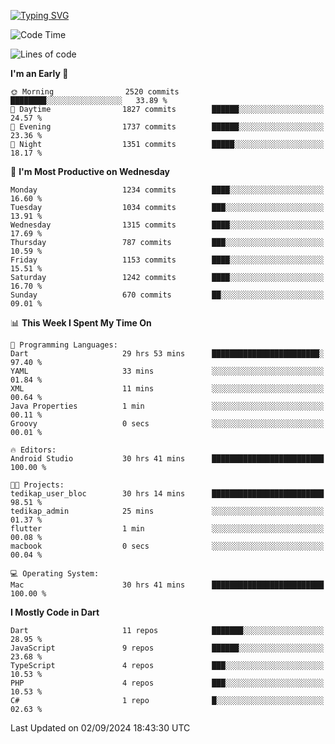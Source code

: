 
<a href="https://git.io/typing-svg"><img src="https://readme-typing-svg.demolab.com?font=Source+Code+Pro&pause=1000&random=false&width=435&lines=Hey+%F0%9F%A5%B6+iam+Yaskraz" alt="Typing SVG" /></a>
<!--START_SECTION:waka-->
![Code Time](http://img.shields.io/badge/Code%20Time-577%20hrs%2015%20mins-blue)

![Lines of code](https://img.shields.io/badge/From%20Hello%20World%20I%27ve%20Written-4.6%20million%20lines%20of%20code-blue)

**I'm an Early 🐤** 

```text
🌞 Morning                2520 commits        ████████░░░░░░░░░░░░░░░░░   33.89 % 
🌆 Daytime                1827 commits        ██████░░░░░░░░░░░░░░░░░░░   24.57 % 
🌃 Evening                1737 commits        ██████░░░░░░░░░░░░░░░░░░░   23.36 % 
🌙 Night                  1351 commits        █████░░░░░░░░░░░░░░░░░░░░   18.17 % 
```
📅 **I'm Most Productive on Wednesday** 

```text
Monday                   1234 commits        ████░░░░░░░░░░░░░░░░░░░░░   16.60 % 
Tuesday                  1034 commits        ███░░░░░░░░░░░░░░░░░░░░░░   13.91 % 
Wednesday                1315 commits        ████░░░░░░░░░░░░░░░░░░░░░   17.69 % 
Thursday                 787 commits         ███░░░░░░░░░░░░░░░░░░░░░░   10.59 % 
Friday                   1153 commits        ████░░░░░░░░░░░░░░░░░░░░░   15.51 % 
Saturday                 1242 commits        ████░░░░░░░░░░░░░░░░░░░░░   16.70 % 
Sunday                   670 commits         ██░░░░░░░░░░░░░░░░░░░░░░░   09.01 % 
```


📊 **This Week I Spent My Time On** 

```text
💬 Programming Languages: 
Dart                     29 hrs 53 mins      ████████████████████████░   97.40 % 
YAML                     33 mins             ░░░░░░░░░░░░░░░░░░░░░░░░░   01.84 % 
XML                      11 mins             ░░░░░░░░░░░░░░░░░░░░░░░░░   00.64 % 
Java Properties          1 min               ░░░░░░░░░░░░░░░░░░░░░░░░░   00.11 % 
Groovy                   0 secs              ░░░░░░░░░░░░░░░░░░░░░░░░░   00.01 % 

🔥 Editors: 
Android Studio           30 hrs 41 mins      █████████████████████████   100.00 % 

🐱‍💻 Projects: 
tedikap_user_bloc        30 hrs 14 mins      █████████████████████████   98.51 % 
tedikap_admin            25 mins             ░░░░░░░░░░░░░░░░░░░░░░░░░   01.37 % 
flutter                  1 min               ░░░░░░░░░░░░░░░░░░░░░░░░░   00.08 % 
macbook                  0 secs              ░░░░░░░░░░░░░░░░░░░░░░░░░   00.04 % 

💻 Operating System: 
Mac                      30 hrs 41 mins      █████████████████████████   100.00 % 
```

**I Mostly Code in Dart** 

```text
Dart                     11 repos            ███████░░░░░░░░░░░░░░░░░░   28.95 % 
JavaScript               9 repos             ██████░░░░░░░░░░░░░░░░░░░   23.68 % 
TypeScript               4 repos             ███░░░░░░░░░░░░░░░░░░░░░░   10.53 % 
PHP                      4 repos             ███░░░░░░░░░░░░░░░░░░░░░░   10.53 % 
C#                       1 repo              █░░░░░░░░░░░░░░░░░░░░░░░░   02.63 % 
```




 Last Updated on 02/09/2024 18:43:30 UTC
<!--END_SECTION:waka-->
